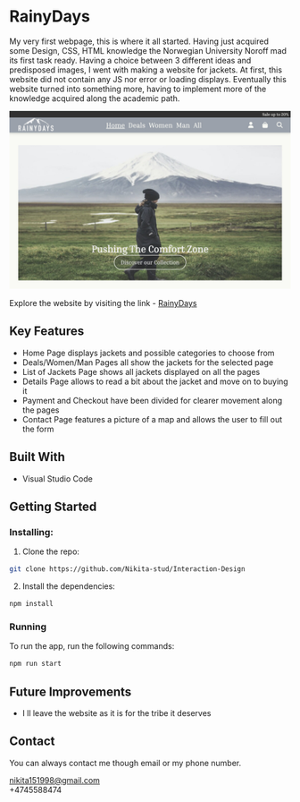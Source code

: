 # RainyDays

My very first webpage, this is where it all started. Having just acquired some Design, CSS, HTML knowledge the Norwegian University Noroff mad its first task ready. Having a choice between 3 different ideas and predisposed images, I went with making a website for jackets. At first, this website did not contain any JS nor error or loading displays. Eventually this website turned into something more, having to implement more of the knowledge acquired along the academic path.

![Image of the upper part of the website](./pictureGit/rainy-days.jpg)

Explore the website by visiting the link - [RainyDays](https://rainjackets.netlify.app/)

## Key Features

- Home Page displays jackets and possible categories to choose from
- Deals/Women/Man Pages all show the jackets for the selected page
- List of Jackets Page shows all jackets displayed on all the pages
- Details Page allows to read a bit about the jacket and move on to buying it
- Payment and Checkout have been divided for clearer movement along the pages
- Contact Page features a picture of a map and allows the user to fill out the form

## Built With

- Visual Studio Code

## Getting Started

### Installing:

1. Clone the repo:

```bash
git clone https://github.com/Nikita-stud/Interaction-Design
```

2. Install the dependencies:

```bash
npm install
```

### Running

To run the app, run the following commands:

```bash
npm run start
```

## Future Improvements

- I ll leave the website as it is for the tribe it deserves

## Contact

You can always contact me though email or my phone number.

nikita151998@gmail.com
<br>
+4745588474
